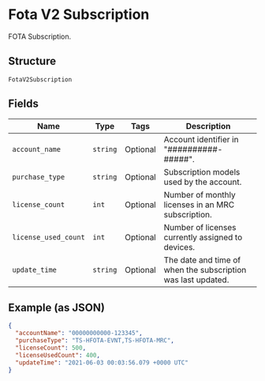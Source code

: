 
# Fota V2 Subscription

FOTA Subscription.

## Structure

`FotaV2Subscription`

## Fields

| Name | Type | Tags | Description |
|  --- | --- | --- | --- |
| `account_name` | `string` | Optional | Account identifier in "##########-#####". |
| `purchase_type` | `string` | Optional | Subscription models used by the account. |
| `license_count` | `int` | Optional | Number of monthly licenses in an MRC subscription. |
| `license_used_count` | `int` | Optional | Number of licenses currently assigned to devices. |
| `update_time` | `string` | Optional | The date and time of when the subscription was last updated. |

## Example (as JSON)

```json
{
  "accountName": "00000000000-123345",
  "purchaseType": "TS-HFOTA-EVNT,TS-HFOTA-MRC",
  "licenseCount": 500,
  "licenseUsedCount": 400,
  "updateTime": "2021-06-03 00:03:56.079 +0000 UTC"
}
```

